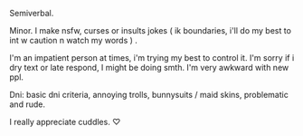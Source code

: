 Semiverbal.

Minor. I make nsfw, curses or insults jokes ( ik boundaries, i'll do my best to int w caution n watch my words ) .

I'm an impatient person at times, i'm trying my best to control it. I'm sorry if i dry text or late respond, I might be doing smth. I'm very awkward with new ppl.

Dni: basic dni criteria, annoying trolls, bunnysuits / maid skins, problematic and rude. 

I really appreciate cuddles. ♡

